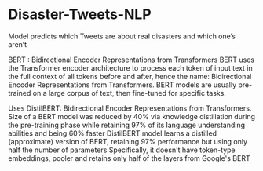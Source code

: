 # Disaster-Tweets-NLP
Model predicts which Tweets are about real disasters and which one’s aren’t

BERT : Bidirectional Encoder Representations from Transformers
BERT uses the Transformer encoder architecture to process each token of input text in the full context of all tokens before and after, hence the name: Bidirectional Encoder Representations from Transformers. BERT models are usually pre-trained on a large corpus of text, then fine-tuned for specific tasks.

Uses DistilBERT: Bidirectional Encoder Representations from Transformers. Size of a BERT model was reduced by 40% via knowledge distillation during the pre-training phase while retaining 97% of its language understanding abilities and being 60% faster
DistilBERT model learns a distilled (approximate) version of BERT, retaining 97% performance but using only half the number of parameters
Specifically, it doesn't have token-type embeddings, pooler and retains only half of the layers from Google's BERT
